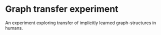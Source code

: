 # Graph transfer experiment

An experiment exploring transfer of implicitly learned graph-structures in humans.
